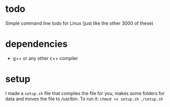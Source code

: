 # todo
Simple command line todo for Linux (just like the other 3000 of these)

# dependencies
- g++ or any other c++ compiler

# setup
I made a `setup.sh` file that compiles the file for you, makes some folders for data and moves the file to /usr/bin.
To run it:
`chmod +x setup.sh`
`./setup.sh`

